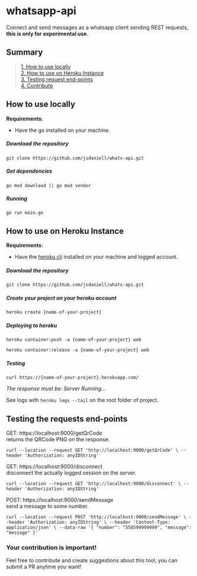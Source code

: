 # whatsapp-api

Connect and send messages as a whatsapp client sending REST requests, **this is only for experimental use**.

## Summary

> [1. How to use locally](#how-to-use-locally) <br>
> [2. How to use on Heroku Instance](#how-to-use-on-heroku-instance) <br>
> [3. Testing request end-points](#testing-the-requests-end-points) <br>
> [4. Contribute](#your-contribution-is-important) <br>

## How to use locally

**Requirements:**

- Have the go installed on your machine.

##### Download the repository

`git clone https://github.com/jsdaniell/whats-api.git`

##### Get dependencies

`go mod download || go mod vendor`

##### Running

`go run main.go`
 
 ## How to use on Heroku Instance
 
 **Requirements:**
 
 - Have the [heroku cli](https://devcenter.heroku.com/articles/heroku-cli) installed on your machine and logged account.
 
 ##### Download the repository
 
 `git clone https://github.com/jsdaniell/whats-api.git`
 
 ##### Create your project on your heroku account
 
 `heroku create {name-of-your-project}`
 
 ##### Deploying to heroku
 
 `heroku container:push -a {name-of-your-project} web` <br>
 
 `heroku container:release -a {name-of-your-project} web`
 
 ##### Testing
 
 `curl https://{name-of-your-project}.herokuapp.com/`
 
 *The response must be: Server Running...*
 
 See logs with `heroku logs --tail` on the root folder of project.
 
 ## Testing the requests end-points
 
 GET: https://localhost:9000/getQrCode <br>
 returns the QRCode PNG on the response. <br>
 
 `curl --location --request GET 'http://localhost:9000/getQrCode' \
  --header 'Authorization: anyIDString'`
 
 GET: https://localhost:9000/disconnect <br>
 disconnect the actually logged session on the server. <br>
 
 `curl --location --request GET 'http://localhost:9000/disconnect' \
  --header 'Authorization: anyIDString'`
 
 POST: https://localhost:9000/sendMessage <br>
 send a message to some number. <br>
 
 `curl --location --request POST 'http://localhost:9000/sendMessage' \
  --header 'Authorization: anyIDString' \
  --header 'Content-Type: application/json' \
  --data-raw '{
  	"number": "558599999999",
  	"message": "message"
  }'`
  
### Your contribution is important!

Feel free to contribute and create suggestions about this tool, you can submit a PR anytime you want!



